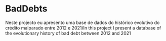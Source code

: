 # BadDebts
Neste projecto eu apresento uma base de dados do histórico evolutivo do crédito malparado entre 2012 e 2021/In this project I present a database of the evolutionary history of bad debt between 2012 and 2021
